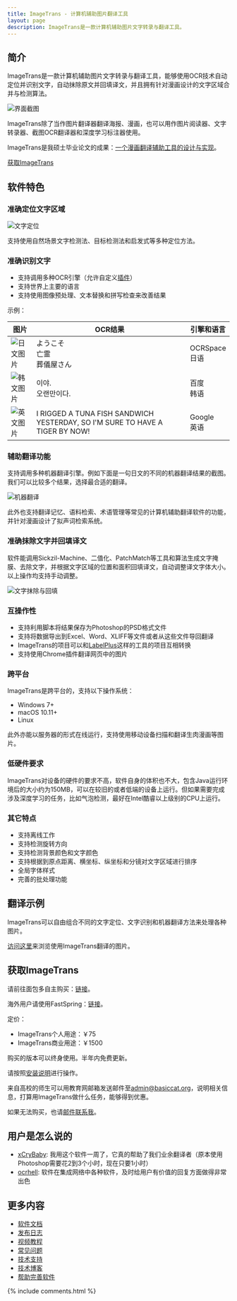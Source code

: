 ```yaml
---
title: ImageTrans - 计算机辅助图片翻译工具 
layout: page
description: ImageTrans是一款计算机辅助图片文字转录与翻译工具。
---
```


## 简介

ImageTrans是一款计算机辅助图片文字转录与翻译工具，能够使用OCR技术自动定位并识别文字，自动抹除原文并回填译文，并且拥有针对漫画设计的文字区域合并与检测算法。

![界面截图](/album/imagetrans_zh.jpg)

ImageTrans除了当作图片翻译器翻译海报、漫画，也可以用作图片阅读器、文字转录器、截图OCR翻译器和深度学习标注器使用。

ImageTrans是我硕士毕业论文的成果：[一个漫画翻译辅助工具的设计与实现](https://www.researchgate.net/publication/342623300_Design_and_Implementation_of_a_Computer-Aided_Comics_Translation_Tool)。

[获取ImageTrans](#获取imagetrans)

## 软件特色

### 准确定位文字区域

![文字定位](/album/imagetrans-features/localization.jpg)

支持使用自然场景文字检测法、目标检测法和启发式等多种定位方法。


### 准确识别文字

* 支持调用多种OCR引擎（允许自定义[插件](https://github.com/xulihang/ImageTrans_plugins)）
* 支持世界上主要的语言
* 支持使用图像预处理、文本替换和拼写检查来改善结果

示例：

|  图片   | OCR结果  | 引擎和语言 |
|  ----  | ----  | ---- |
| ![日文图片](/album/imagetrans-ocr/japanese.jpg)  | ようこそ<br/>亡霊<br/>葬儀屋さん | OCRSpace<br/>日语 |
| ![韩文图片](/album/imagetrans-ocr/korean.jpg)  | 이야.<br/>오랜만이다. | 百度<br/>韩语 |
| ![英文图片](/album/imagetrans-ocr/english-calvin-and-hobbes.jpg)  | I RIGGED A TUNA FISH SANDWICH YESTERDAY, SO I'M SURE TO HAVE A TIGER BY NOW! | Google<br/>英语 |

### 辅助翻译功能

支持调用多种机器翻译引擎。例如下面是一句日文的不同的机器翻译结果的截图。我们可以比较多个结果，选择最合适的翻译。

![机器翻译](/album/imagetrans-machine-translation/ja2zh.jpg)

此外也支持翻译记忆、语料检索、术语管理等常见的计算机辅助翻译软件的功能，并针对漫画设计了拟声词检索系统。

### 准确抹除文字并回填译文

软件能调用Sickzil-Machine、二值化、PatchMatch等工具和算法生成文字掩膜、去除文字，并根据文字区域的位置和面积回填译文，自动调整译文字体大小。以上操作均支持手动调整。

![文字抹除与回填](/album/imagetrans-features/text-removal-and-reinjection.jpg)

### 互操作性

* 支持利用脚本将结果保存为Photoshop的PSD格式文件
* 支持将数据导出到Excel、Word、XLIFF等文件或者从这些文件导回翻译
* ImageTrans的项目可以和[LabelPlus](https://github.com/xulihang/ImageTrans-docs/issues/439)这样的工具的项目互相转换
* 支持使用Chrome插件翻译网页中的图片

### 跨平台

ImageTrans是跨平台的，支持以下操作系统：

* Windows 7+
* macOS 10.11+
* Linux

此外亦能以服务器的形式在线运行，支持使用移动设备扫描和翻译生肉漫画等图片。

### 低硬件要求

ImageTrans对设备的硬件的要求不高，软件自身的体积也不大，包含Java运行环境后的大小约为150MB，可以在较旧的或者低端的设备上运行。但如果需要完成涉及深度学习的任务，比如气泡检测，最好在Intel酷睿以上级别的CPU上运行。

### 其它特点

* 支持离线工作
* 支持检测旋转方向
* 支持检测背景颜色和文字颜色
* 支持根据到原点距离、横坐标、纵坐标和分镜对文字区域进行排序
* 全局字体样式
* 完善的批处理功能

## 翻译示例

ImageTrans可以自由组合不同的文字定位、文字识别和机器翻译方法来处理各种图片。

[访问这里](/zh/gallery/)来浏览使用ImageTrans翻译的图片。

## 获取ImageTrans

请前往面包多自主购买：[链接](https://mbd.pub/o/bread/YpmUmJhs)。

海外用户请使用FastSpring：[链接](https://basiccat.onfastspring.com/)。

定价：

* ImageTrans个人用途：￥75
* ImageTrans商业用途：￥1500

购买的版本可以终身使用。半年内免费更新。

请按照[安装说明](https://imagetrans.readthedocs.io/zh_CN/latest/gettingstarted.html)进行操作。

来自高校的师生可以用教育网邮箱发送邮件至[admin@basiccat.org](mailto:admin@basiccat.org)，说明相关信息，打算用ImageTrans做什么任务，能够得到优惠。

如果无法购买，也请[邮件联系我](mailto:admin@basiccat.org)。

## 用户是怎么说的

* [xCryBaby](https://www.youtube.com/watch?v=S_6FF-5zTns&lc=UgwA0gCRyTpY8Ol4HEt4AaABAg): 我用这个软件一周了，它真的帮助了我们业余翻译者（原本使用Photoshop需要花2到3个小时，现在只要1小时）
* [ocrhell](https://github.com/xulihang/ImageTrans-docs/issues/432#issuecomment-1707464773): 软件在集成网络中各种软件，及时给用户有价值的回复方面做得非常出色

## 更多内容

* [软件文档](https://imagetrans.readthedocs.io/zh_CN/latest/)
* [发布日志](/zh/imagetrans/release-notes/)
* [视频教程](/zh/imagetrans/video/)
* [常见问题](/zh/imagetrans/faq/)
* [技术支持](/zh/support/) 
* [技术博客](/zh/tagged/#imagetrans)
* [帮助完善软件](/zh/imagetrans/how-to-contribute/)

{% include comments.html %}

